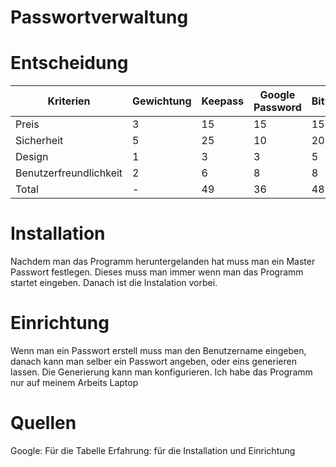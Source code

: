 # Passwortverwaltung

# Entscheidung

| Kriterien              | Gewichtung | Keepass | Google Password | Bitwarden |
| ---------------------- | ---------- | ------- | --------------- | --------- |
| Preis                  | 3          | 15      | 15              | 15        |
| Sicherheit             | 5          | 25      | 10              | 20        |
| Design                 | 1          | 3       | 3               | 5         |
| Benutzerfreundlichkeit | 2          | 6       | 8               | 8         |
| Total                  | -          | 49      | 36              | 48        |

# Installation

Nachdem man das Programm heruntergelanden hat muss man ein Master Passwort festlegen. Dieses muss man immer wenn man das Programm startet eingeben. Danach ist die Instalation vorbei.

# Einrichtung

Wenn man ein Passwort erstell muss man den Benutzername eingeben, danach kann man selber ein Passwort angeben, oder eins generieren lassen. Die Generierung kann man konfigurieren. Ich habe das Programm nur auf meinem Arbeits Laptop

# Quellen

Google: Für die Tabelle
Erfahrung: für die Installation und Einrichtung
